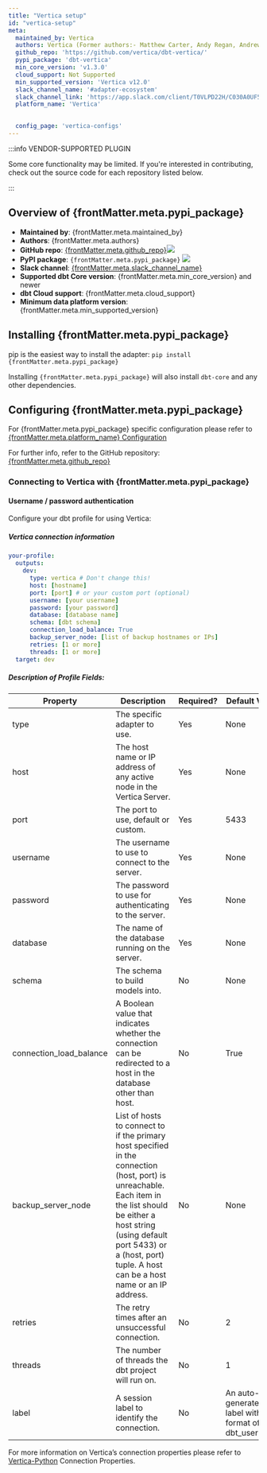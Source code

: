 ```yaml
---
title: "Vertica setup"
id: "vertica-setup"
meta:
  maintained_by: Vertica
  authors: Vertica (Former authors:- Matthew Carter, Andy Regan, Andrew Hedengren)
  github_repo: 'https://github.com/vertica/dbt-vertica/'
  pypi_package: 'dbt-vertica'
  min_core_version: 'v1.3.0'
  cloud_support: Not Supported
  min_supported_version: 'Vertica v12.0'
  slack_channel_name: '#adapter-ecosystem'
  slack_channel_link: 'https://app.slack.com/client/T0VLPD22H/C030A0UF5LM/thread/C030A0UF5LM-1669649490.022339'
  platform_name: 'Vertica'
  

  config_page: 'vertica-configs'
---
```


:::info VENDOR-SUPPORTED PLUGIN

Some core functionality may be limited. If you're interested in contributing, check out the source code for each repository listed below.

:::

<h2> Overview of {frontMatter.meta.pypi_package} </h2>

<ul>
    <li><strong>Maintained by</strong>: {frontMatter.meta.maintained_by}</li>
    <li><strong>Authors</strong>: {frontMatter.meta.authors}</li>
    <li><strong>GitHub repo</strong>: <a href={`https://github.com/${frontMatter.meta.github_repo}`}>{frontMatter.meta.github_repo}</a><a href={`https://github.com/${frontMatter.meta.github_repo}`}><img src={`https://img.shields.io/github/stars/${frontMatter.meta.github_repo}?style=for-the-badge`}/></a></li>
    <li><strong>PyPI package</strong>: <code>{frontMatter.meta.pypi_package}</code> <a href={`https://badge.fury.io/py/${frontMatter.meta.pypi_package}`}><img src={`https://badge.fury.io/py/${frontMatter.meta.pypi_package}.svg`}/></a></li>
    <li><strong>Slack channel</strong>: <a href={frontMatter.meta.slack_channel_link}>{frontMatter.meta.slack_channel_name}</a></li>
    <li><strong>Supported dbt Core version</strong>: {frontMatter.meta.min_core_version} and newer</li>
    <li><strong>dbt Cloud support</strong>: {frontMatter.meta.cloud_support}</li>
    <li><strong>Minimum data platform version</strong>: {frontMatter.meta.min_supported_version}</li>
    </ul>


<h2> Installing {frontMatter.meta.pypi_package} </h2>

pip is the easiest way to install the adapter: <code>pip install {frontMatter.meta.pypi_package}</code>

<p>Installing <code>{frontMatter.meta.pypi_package}</code> will also install <code>dbt-core</code> and any other dependencies.</p>

<h2> Configuring {frontMatter.meta.pypi_package} </h2>

<p>For {frontMatter.meta.pypi_package} specific configuration please refer to <a href={frontMatter.meta.config_page}>{frontMatter.meta.platform_name} Configuration</a> </p>

<p>For further info, refer to the GitHub repository: <a href={`https://github.com/${frontMatter.meta.github_repo}`}>{frontMatter.meta.github_repo}</a></p>


### Connecting to Vertica with {frontMatter.meta.pypi_package} 

#### Username / password authentication

Configure your dbt profile for using Vertica:

##### Vertica connection information

<File name='profiles.yml'>

```yaml
your-profile:
  outputs:
    dev:
      type: vertica # Don't change this!
      host: [hostname]
      port: [port] # or your custom port (optional)
      username: [your username]
      password: [your password]
      database: [database name]
      schema: [dbt schema]
      connection_load_balance: True
      backup_server_node: [list of backup hostnames or IPs]
      retries: [1 or more]  
      threads: [1 or more]
  target: dev
```

</File>


##### Description of Profile Fields:




| Property                         | Description                                                                                                  | Required?                                                                                                        |Default Value |Example                          |
|--------------------------------|--------------------------------------------------------------------------------------------------------------|------------------------------------------------------------------------------------------------------------------|----------------------------|----------------------------------|
|type                         | The specific adapter to use.                                                                        | Yes    | None          | vertica
| host                           | The host name or IP address of any active node in the Vertica Server.                                                                         |Yes                                                 | None                     | 127.0.0.1
| port                       | The port to use, default or custom.                                                                      | Yes                                                                      | 5433       |5433
| username                         | The username to use to connect to the server.                                                              | Yes                                                           | None            | dbadmin|
password   |The password to use for authenticating to the server. |Yes|None|my_password|
database |The name of the database running on the server. |Yes | None | my_db |
schema|	The schema to build models into.|	No|	None	|VMart|
connection_load_balance|	A Boolean value that indicates whether the connection can be redirected to a host in the database other than host.|	No|	True	|True|
backup_server_node|	List of hosts to connect to if the primary host specified in the connection (host, port) is unreachable. Each item in the list should be either a host string (using default port 5433) or a (host, port) tuple. A host can be a host name or an IP address.|	No|	None	|['123.123.123.123','www.abc.com',('123.123.123.124',5433)]|
retries	|The retry times after an unsuccessful connection.|	No|	2	|3|
threads	|The number of threads the dbt project will run on.|	No|	1|	3|
label|	A session label to identify the connection.	|No	|An auto-generated label with format of: dbt_username	|dbt_dbadmin|


For more information on Vertica’s connection properties please refer to [Vertica-Python](https://github.com/vertica/vertica-python#create-a-connection) Connection Properties.



